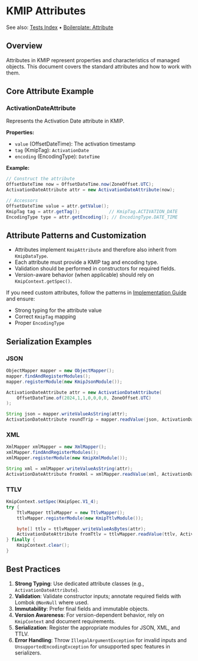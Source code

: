 # KMIP Attributes

See also: [Tests Index](../03-guides/tests-index.md) • [Boilerplate: Attribute](../03-guides/development/boilerplate-attribute.md)

## Overview

Attributes in KMIP represent properties and characteristics of managed objects. This document covers the standard attributes and how to work with them.

## Core Attribute Example

### ActivationDateAttribute

Represents the Activation Date attribute in KMIP.

**Properties:**
- `value` (OffsetDateTime): The activation timestamp
- `tag` (KmipTag): `ActivationDate`
- `encoding` (EncodingType): `DateTime`

**Example:**
```java
// Construct the attribute
OffsetDateTime now = OffsetDateTime.now(ZoneOffset.UTC);
ActivationDateAttribute attr = new ActivationDateAttribute(now);

// Accessors
OffsetDateTime value = attr.getValue();
KmipTag tag = attr.getTag();           // KmipTag.ACTIVATION_DATE
EncodingType type = attr.getEncoding(); // EncodingType.DATE_TIME
```

## Attribute Patterns and Customization

- Attributes implement `KmipAttribute` and therefore also inherit from `KmipDataType`.
- Each attribute must provide a KMIP tag and encoding type.
- Validation should be performed in constructors for required fields.
- Version-aware behavior (when applicable) should rely on `KmipContext.getSpec()`.

If you need custom attributes, follow the patterns in [Implementation Guide](../03-guides/implementation.md) and ensure:
- Strong typing for the attribute value
- Correct `KmipTag` mapping
- Proper `EncodingType`

## Serialization Examples

### JSON

```java
ObjectMapper mapper = new ObjectMapper();
mapper.findAndRegisterModules();
mapper.registerModule(new KmipJsonModule());

ActivationDateAttribute attr = new ActivationDateAttribute(
    OffsetDateTime.of(2024,1,1,0,0,0,0, ZoneOffset.UTC)
);

String json = mapper.writeValueAsString(attr);
ActivationDateAttribute roundTrip = mapper.readValue(json, ActivationDateAttribute.class);
```

### XML

```java
XmlMapper xmlMapper = new XmlMapper();
xmlMapper.findAndRegisterModules();
xmlMapper.registerModule(new KmipXmlModule());

String xml = xmlMapper.writeValueAsString(attr);
ActivationDateAttribute fromXml = xmlMapper.readValue(xml, ActivationDateAttribute.class);
```

### TTLV

```java
KmipContext.setSpec(KmipSpec.V1_4);
try {
    TtlvMapper ttlvMapper = new TtlvMapper();
    ttlvMapper.registerModule(new KmipTtlvModule());

    byte[] ttlv = ttlvMapper.writeValueAsBytes(attr);
    ActivationDateAttribute fromTtlv = ttlvMapper.readValue(ttlv, ActivationDateAttribute.class);
} finally {
    KmipContext.clear();
}
```

## Best Practices

1. **Strong Typing**: Use dedicated attribute classes (e.g., `ActivationDateAttribute`).
2. **Validation**: Validate constructor inputs; annotate required fields with Lombok `@NonNull` where used.
3. **Immutability**: Prefer final fields and immutable objects.
4. **Version Awareness**: For version-dependent behavior, rely on `KmipContext` and document requirements.
5. **Serialization**: Register the appropriate modules for JSON, XML, and TTLV.
6. **Error Handling**: Throw `IllegalArgumentException` for invalid inputs and `UnsupportedEncodingException` for unsupported spec features in serializers.
